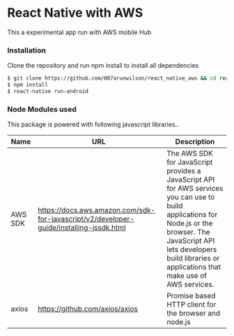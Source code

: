 # React Native with AWS

This a experimental app run with AWS mobile Hub

### Installation

Clone the repository and run npm install to install all dependencies

```sh
$ git clone https://github.com/007arunwilson/react_native_aws && cd react_native_aws
$ npm install
$ react-native run-android
```

### Node Modules used

This package is powered with following javascript libraries..

| Name    | URL                                                                                     | Description                                                                                                                                                                                                                           |
| ------- | --------------------------------------------------------------------------------------- | ------------------------------------------------------------------------------------------------------------------------------------------------------------------------------------------------------------------------------------- |
| AWS SDK | https://docs.aws.amazon.com/sdk-for-javascript/v2/developer-guide/installing-jssdk.html | The AWS SDK for JavaScript provides a JavaScript API for AWS services you can use to build applications for Node.js or the browser. The JavaScript API lets developers build libraries or applications that make use of AWS services. |
| axios   | https://github.com/axios/axios                                                          | Promise based HTTP client for the browser and node.js                                                                                                                                                                                 |
